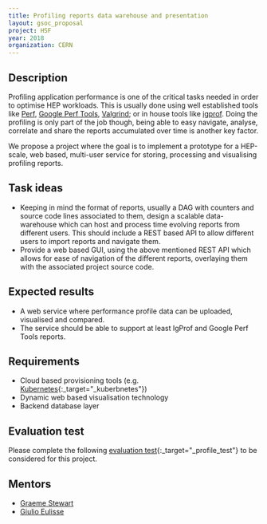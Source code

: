 ```yaml
---
title: Profiling reports data warehouse and presentation
layout: gsoc_proposal
project: HSF
year: 2018
organization: CERN
---
```


## Description

Profiling application performance is one of the critical tasks needed 
in order to optimise HEP workloads. This is usually done using well 
established tools like [Perf](https://perf.wiki.kernel.org/index.php/Main_Page), 
[Google Perf Tools](https://github.com/gperftools/gperftools), 
[Valgrind](http://valgrind.org); or in house tools like 
[igprof](https://igprof.org). Doing the profiling is only part of 
the job though, being able to easy navigate, analyse, correlate and share
the reports accumulated over time is another key factor.

We propose a project where the goal is to implement a prototype for a
HEP-scale, web based, multi-user service for storing, processing and 
visualising profiling reports.

## Task ideas
* Keeping in mind the format of reports, usually a DAG with counters 
  and source code lines associated to them, design a scalable data-warehouse 
  which can host and process time evolving reports from different users.
  This should include a REST based API to allow different users to
  import reports and navigate them.
* Provide a web based GUI, using the above mentioned REST API which 
  allows for ease of navigation of the different reports, overlaying 
  them with the associated project source code.

## Expected results
* A web service where performance profile data can be uploaded,
  visualised and compared.
* The service should be able to support at least IgProf and Google Perf Tools 
  reports. 
 
## Requirements
- Cloud based provisioning tools (e.g. [Kubernetes](https://kubernetes.io/){:_target="_kuberbnetes"})
- Dynamic web based visualisation technology
- Backend database layer

## Evaluation test

Please complete the following 
[evaluation test](https://github.com/ktf/gsoc-2018-igprof-exercise/blob/master/README.md){:_target="_profile_test"}
to be considered for this project.

## Mentors 
- [Graeme Stewart](mailto:graeme.andrew.stewart@cern.ch)
- [Giulio Eulisse](mailto:Giulio.Eulisse@cern.ch)

